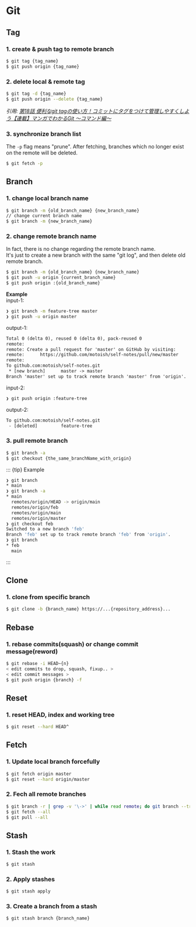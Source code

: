 # Git

## Tag

### 1. create & push tag to remote branch

```sh
$ git tag {tag_name}
$ git push origin {tag_name}
```

### 2. delete local & remote tag

```sh
$ git tag -d {tag_name}
$ git push origin --delete {tag_name}
```

*引用: [第18話 便利なgit tagの使い方！コミットにタグをつけて管理しやすくしよう【連載】マンガでわかるGit ～コマンド編～](https://www.r-staffing.co.jp/engineer/entry/20201120_1)*

### 3. synchronize branch list

The `-p` flag means "prune". After fetching, branches which no longer exist on the remote will be deleted.

```sh
$ git fetch -p
```

## Branch

### 1. change local branch name

```sh
$ git branch -m {old_branch_name} {new_branch_name}
// change current branch name
$ git branch -m {new_branch_name}
```

### 2. change remote branch name

In fact, there is no change regarding the remote branch name.  
It's just to create a new branch with the same "git log", and then delete old remote branch.  

```sh
$ git branch -m {old_branch_name} {new_branch_name}
$ git push -u origin {current_branch_name}
$ git push origin :{old_branch_name}
```

**Example**  
input-1:

```sh
❯ git branch -m feature-tree master
❯ git push -u origin master
```

output-1:

```tex
Total 0 (delta 0), reused 0 (delta 0), pack-reused 0
remote: 
remote: Create a pull request for 'master' on GitHub by visiting:
remote:      https://github.com/motoish/self-notes/pull/new/master
remote: 
To github.com:motoish/self-notes.git
 * [new branch]      master -> master
Branch 'master' set up to track remote branch 'master' from 'origin'.
```

input-2:

```sh
❯ git push origin :feature-tree 
```

output-2:

```tex
To github.com:motoish/self-notes.git
 - [deleted]         feature-tree
```

### 3. pull remote branch

```sh
$ git branch -a
$ git checkout {the_same_branchName_with_origin}
```

::: {tip} Example

```sh
❯ git branch
* main
❯ git branch -a
* main
  remotes/origin/HEAD -> origin/main
  remotes/origin/feb
  remotes/origin/main
  remotes/origin/master
❯ git checkout feb
Switched to a new branch 'feb'
Branch 'feb' set up to track remote branch 'feb' from 'origin'.
❯ git branch
* feb
  main
```

:::

## Clone

### 1. clone from specific branch

```sh
$ git clone -b {branch_name} https://...{repository_address}...
```

## Rebase

### 1. rebase commits(squash) or change commit message(reword)

```sh
$ git rebase -i HEAD~{n}
< edit commits to drop, squash, fixup.. >
< edit commit messages >
$ git push origin {branch} -f
```

## Reset

### 1. reset HEAD, index and working tree

```sh
$ git reset --hard HEAD^
```

## Fetch

### 1. Update local branch forcefully

```sh
$ git fetch origin master
$ git reset --hard origin/master
```

### 2. Fech all remote branches

```sh
$ git branch -r | grep -v '\->' | while read remote; do git branch --track "${remote#origin/}" "$remote"; done
$ git fetch --all
$ git pull --all
```

## Stash

### 1. Stash the work

```sh
$ git stash
```

### 2. Apply stashes

```sh
$ git stash apply
```

### 3. Create a branch from a stash

```sh
$ git stash branch {branch_name}
```
